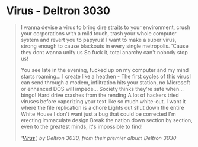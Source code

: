 Virus - Deltron 3030
====================

 > I wanna devise a virus
 > to bring dire straits to your environment,
 > crush your corporations with a mild touch,
 > trash your whole computer system and revert you to papyrus!
 > I want to make a super virus,
 > strong enough to cause blackouts in every single metropolis.
 > 'Cause they dont wanna unify us
 > So fuck it, total anarchy
 > can't nobody stop us!
 > 
 > You see late in the evening,
 > fucked up on my computer and my mind starts roaming...
 > I create like a heathen -
 > The first cycles of this virus I can send through a modem,
 > infiltration hits your station,
 > no Microsoft or enhanced DOS will impede...
 > Society thinks they're safe when...
 > bingo! Hard drive crashes from the rending
 > A lot of hackers tried viruses before
 > vaporizing your text like so much white-out.
 > I want it where the file replication is a chore
 > Lights out shut down the entire White House
 > I don't want just a bug that could be corrected
 > I'm erecting immaculate design
 > Break the nation down section by section,
 > even to the greatest minds, it's impossible to find!
 > 
 > <cite>'<a href="http://www.youtube.com/watch?v=Gf5yOqEp9OY" title="Deltron 3030 - Virus on YouTube">Virus</a>', by Deltron 3030, from their premier album Deltron 3030</cite>